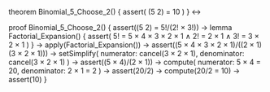 theorem Binomial_5_Choose_2() {
  assert(
    (5 2) = 10
  )
} ↔

proof Binomial_5_Choose_2() {
  assert((5 2) = 5!/(2! × 3!)) →
  lemma Factorial_Expansion() {
    assert(
      5! = 5 × 4 × 3 × 2 × 1 ∧
      2! = 2 × 1 ∧
      3! = 3 × 2 × 1
    )
  } →
  apply(Factorial_Expansion()) →
  assert((5 × 4 × 3 × 2 × 1)/((2 × 1)(3 × 2 × 1))) →
  setSimplify(
    numerator: cancel(3 × 2 × 1),
    denominator: cancel(3 × 2 × 1)
  ) →
  assert((5 × 4)/(2 × 1)) →
  compute(
    numerator: 5 × 4 = 20,
    denominator: 2 × 1 = 2
  ) →
  assert(20/2) →
  compute(20/2 = 10) →
  assert(10)
}